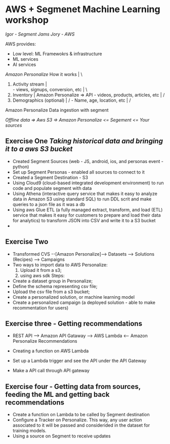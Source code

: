 # AWS + Segmenet Machine Learning workshop
_Igor - Segment_
_Jams Jory - AWS_

AWS provides:
  - Low level: ML Framewokrs & infrastructure
  - ML services
  - AI services

*Amazon Personalize*
  How it works                          | \
  1) Activity stream                    |  \
    - views, signups, conversion, etc   |   \
  2) Inventory                          |     Amazon Personalize => API
    - videos, products, articles, etc   |   /
  3) Demographics (optional)            |  /
    - Name, age, location, etc          | /


Amazon Personalize Data ingestion with segment

*Offline data => Aws S3 => Amazon Personalize <= Segement <= Your sources*

## Exercise One _Taking historical data and bringing it to a aws S3 bucket_
  - Created Segment Sources (web - JS, android, ios, and personas event - python)
  - Set up Segment Personas - enabled all sources to connect to it
  - Created a Segment Destination - S3
  - Using Cloud9 (cloud-based integrated development environment) to run code and populate segment with data
  - Using Athena (interactive query service that makes it easy to analyze data in Amazon S3 using standard SQL) to run DDL scrit and make queries to a json file as it was a db
  - Using aws Glue ETL (a fully managed extract, transform, and load (ETL) service that makes it easy for customers to prepare and load their data for analytics) to transform JSON into CSV and write it to a S3 bucket
  -

## Exercise Two
  - Transformed CVS --[Amazon Personalize]--> Datasets --> Solutions (Recipes) --> Campaigns
  - Two ways to import data to AWS Personalize:
    1) Upload it from a s3;
    2) using aws sdk
  Steps:
  - Create a dataset group in Personalize;
  - Define the schema representing csv file;
  - Upload the csv file from a s3 bucket;
  - Create a personalized solution, or machine learning model
  - Create a personalized campaign (a deployed solution - able to make recommentation for users)

## Exercise three - Getting recommendations
  - REST API --> Amazon API Gataway --> AWS Lambda <-- Amazon Personalize Recommendations

  - Creating a function on AWS Lambda
  - Set up a Lambda trigger and see the API under the API Gateway
  - Make a API call through API gateway

## Exercise four - Getting data from sources, feeding the ML and getting back recommendations

  - Create a function on Lambda to be called by Segment destination
  - Configure a Tracker on Personalize. This way, any user action associated to it will be passed and considerided in the dataset for training models.
  - Using a source on Segment to receive updates
